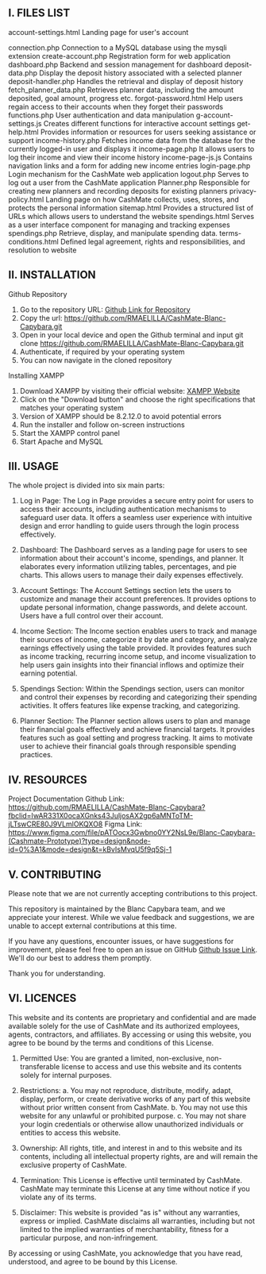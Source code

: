 I. FILES LIST
------------

account-settings.html           Landing page for user's account

connection.php                  Connection to a MySQL database using the mysqli extension
create-account.php              Registration form for web application
dashboard.php                   Backend and session management for dashboard 
deposit-data.php                Display the deposit history associated with a selected planner
deposit-handler.php             Handles the retrieval and display of deposit history
fetch_planner_data.php          Retrieves planner data, including the amount deposited, goal amount, progress etc.
forgot-password.html            Help users regain access to their accounts when they forget their passwords   
functions.php                   User authentication and data manipulation
g-account-settings.js           Creates different functions for interactive account settings
get-help.html                   Provides information or resources for users seeking assistance or support
income-history.php              Fetches income data from the database for the currently logged-in user and displays it
income-page.php                 It allows users to log their income and view their income history
income-page-js.js               Contains navigation links and a form for adding new income entries
login-page.php                  Login mechanism for the CashMate web application
logout.php                      Serves to log out a user from the CashMate application
Planner.php                     Responsible for creating new planners and recording deposits for existing planners
privacy-policy.html             Landing page on how CashMate collects, uses, stores, and protects the personal information
sitemap.html                    Provides a structured list of URLs which allows users to understand the website
spendings.html                  Serves as a user interface component for managing and tracking expenses
spendings.php                   Retrieve, display, and manipulate spending data.
terms-conditions.html           Defined legal agreement, rights and responsibilities, and resolution to website

II. INSTALLATION
------------

Github Repository
  1. Go to the repository URL: [Github Link for Repository](https://github.com/RMAELILLA/CashMate-Blanc-Capybara?fbclid=IwAR331X0ocaXGnks43JuljosAX2gp6aMNToTM-jLTswCRE80J9VLmlOKQXO8)
  2. Copy the url: https://github.com/RMAELILLA/CashMate-Blanc-Capybara.git
  3. Open in your local device and open the Github terminal and input
    git clone https://github.com/RMAELILLA/CashMate-Blanc-Capybara.git
  4. Authenticate, if required by your operating system
  5. You can now navigate in the cloned repository

Installing XAMPP
  1. Download XAMPP by visiting their official website: [XAMPP Website](https://www.apachefriends.org/index.html)
  2. Click on the "Download button" and choose the right specifications that matches your operating system
  3. Version of XAMPP should be 8.2.12.0 to avoid potential errors
  4. Run the installer and follow on-screen instructions
  5. Start the XAMPP control panel
  6. Start Apache and MySQL

III. USAGE
------------
  The whole project is divided into six main parts:
  1. Log in Page: The Log in Page provides a secure entry point for users to access their accounts, including authentication mechanisms to safeguard user data. It offers a seamless user experience with intuitive design and error handling to guide users through the login process effectively.

  2. Dashboard: The Dashboard serves as a landing page for users to see information about their account's income, spendings, and planner. It elaborates every information utilizing tables, percentages, and pie charts. This allows users to manage their daily expenses effectively.

  3. Account Settings: The Account Settings section lets the users to customize and manage their account preferences. It provides options to update personal information, change passwords, and delete account. Users have a full control over their account.

  4. Income Section: The Income section enables users to track and manage their sources of income, categorize it by date and category, and analyze earnings effectively using the table provided. It provides features such as income tracking, recurring income setup, and income visualization to help users gain insights into their financial inflows and optimize their earning potential.

  5. Spendings Section: Within the Spendings section, users can monitor and control their expenses by recording and categorizing their spending activities. It offers features like expense tracking, and categorizing.

  6. Planner Section: The Planner section allows users to plan and manage their financial goals effectively and achieve financial targets. It provides features such as goal setting and progress tracking. It aims to motivate user to achieve their financial goals through responsible spending practices.

IV. RESOURCES
------------

Project Documentation
  Github Link: https://github.com/RMAELILLA/CashMate-Blanc-Capybara?fbclid=IwAR331X0ocaXGnks43JuljosAX2gp6aMNToTM-jLTswCRE80J9VLmlOKQXO8
  Figma Link: https://www.figma.com/file/pATOocx3Gwbno0YY2NsL9e/Blanc-Capybara-(Cashmate-Prototype)?type=design&node-id=0%3A1&mode=design&t=kBvIsMvqU5f9q5Sj-1


V. CONTRIBUTING
------------

Please note that we are not currently accepting contributions to this project.

This repository is maintained by the Blanc Capybara team, and we appreciate your interest. While we value feedback and suggestions, we are unable to accept external contributions at this time.

If you have any questions, encounter issues, or have suggestions for improvement, please feel free to open an issue on GitHub [Github Issue Link](https://github.com/RMAELILLA/CashMate-Blanc-Capybara/issues). We'll do our best to address them promptly.

Thank you for understanding.

VI. LICENCES
------------

This website and its contents are proprietary and confidential and are made available solely for the use of CashMate and its authorized employees, agents, contractors, and affiliates. By accessing or using this website, you agree to be bound by the terms and conditions of this License.

1. Permitted Use:
   You are granted a limited, non-exclusive, non-transferable license to access and use this website and its contents solely for internal purposes. 

2. Restrictions:
   a. You may not reproduce, distribute, modify, adapt, display, perform, or create derivative works of any part of this website without prior written consent from CashMate.
   b. You may not use this website for any unlawful or prohibited purpose.
   c. You may not share your login credentials or otherwise allow unauthorized individuals or entities to access this website.

3. Ownership:
   All rights, title, and interest in and to this website and its contents, including all intellectual property rights, are and will remain the exclusive property of CashMate.

4. Termination:
   This License is effective until terminated by CashMate. CashMate may terminate this License at any time without notice if you violate any of its terms. 

5. Disclaimer:
   This website is provided "as is" without any warranties, express or implied. CashMate disclaims all warranties, including but not limited to the implied warranties of merchantability, fitness for a particular purpose, and non-infringement.

By accessing or using CashMate, you acknowledge that you have read, understood, and agree to be bound by this License.

 
